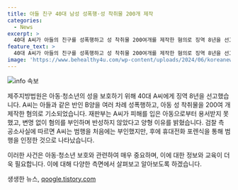 ```yaml
---
title: 아들 친구 40대 남성 성폭행·성 착취물 200개 제작
categories:
  - News
excerpt: >
  40대 A씨가 아들의 친구를 성폭행하고 성 착취물 200여개를 제작한 혐의로 징역 8년을 선고받았다. 제주지방법원은 피해자의 진술을 신뢰하고, A씨의 변명을 납득하지 않았다. A씨에게는 10년간의 신상정보 공개·고지 명령과 아동·청소년 기관 취업제한, 5년간 보호관찰 명령이 내려졌다. A씨는 휴대전화로 피해자의 신체 등을 촬영해 아동 성 착취물을 제작했으며, 처음에는 혐의를 부인했다가 뒤늦게 범행을 인정한 것으로 드러났다.
feature_text: >
  40대 A씨가 아들의 친구를 성폭행하고 성 착취물 200여개를 제작한 혐의로 징역 8년을 선고받았다. 제주지방법원은 피해자의 진술을 신뢰하고, A씨의 변명을 납득하지 않았다. A씨에게는 10년간의 신상정보 공개·고지 명령과 아동·청소년 기관 취업제한, 5년간 보호관찰 명령이 내려졌다. A씨는 휴대전화로 피해자의 신체 등을 촬영해 아동 성 착취물을 제작했으며, 처음에는 혐의를 부인했다가 뒤늦게 범행을 인정한 것으로 드러났다.
image: 'https://www.behealthy4u.com/wp-content/uploads/2024/06/koreanews.jpg'
---
```


<p><img src="https://www.behealthy4u.com/wp-content/uploads/2024/06/koreanews.jpg" alt="info 속보" /></p>

<p>제주지방법원은 아동·청소년의 성을 보호하기 위해 40대 A씨에게 징역 8년을 선고했습니다. A씨는 아들과 같은 반인 B양을 여러 차례 성폭행하고, 아동 성 착취물을 200여 개 제작한 혐의로 기소되었습니다. 재판부는 A씨가 피해를 입은 아동으로부터 용서받지 못했고, 변명 없이 혐의를 부인하며 반성하지 않았다고 양형 이유를 밝혔습니다. 검찰 측 공소사실에 따르면 A씨는 범행을 처음에는 부인했지만, 후에 휴대전화 포렌식을 통해 범행을 인정한 것으로 나타났습니다.</p>

<p>이러한 사건은 아동·청소년 보호와 관련하여 매우 중요하며, 이에 대한 정보와 교육이 더욱 필요합니다. 이에 대해 다양한 측면에서 살펴보고 알아보도록 하겠습니다.</p>
생생한 뉴스, <a href="https://qoogle.tistory.com" rel="dofollow">qoogle.tistory.com</a>


